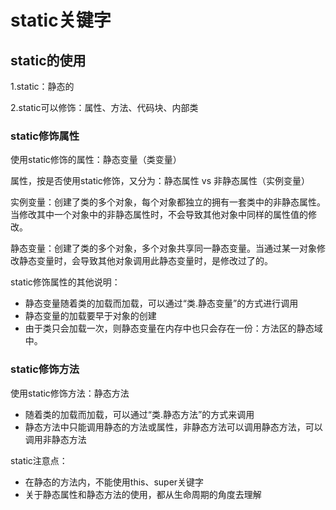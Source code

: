 # static关键字

## static的使用

1.static：静态的

2.static可以修饰：属性、方法、代码块、内部类





### static修饰属性

使用static修饰的属性：静态变量（类变量）

属性，按是否使用static修饰，又分为：静态属性 vs 非静态属性（实例变量）

实例变量：创建了类的多个对象，每个对象都独立的拥有一套类中的非静态属性。当修改其中一个对象中的非静态属性时，不会导致其他对象中同样的属性值的修改。

静态变量：创建了类的多个对象，多个对象共享同一静态变量。当通过某一对象修改静态变量时，会导致其他对象调用此静态变量时，是修改过了的。

static修饰属性的其他说明：

- 静态变量随着类的加载而加载，可以通过“类.静态变量”的方式进行调用
- 静态变量的加载要早于对象的创建
- 由于类只会加载一次，则静态变量在内存中也只会存在一份：方法区的静态域中。



### static修饰方法

使用static修饰方法：静态方法

- 随着类的加载而加载，可以通过“类.静态方法”的方式来调用
- 静态方法中只能调用静态的方法或属性，非静态方法可以调用静态方法，可以调用非静态方法

static注意点：

- 在静态的方法内，不能使用this、super关键字
- 关于静态属性和静态方法的使用，都从生命周期的角度去理解



